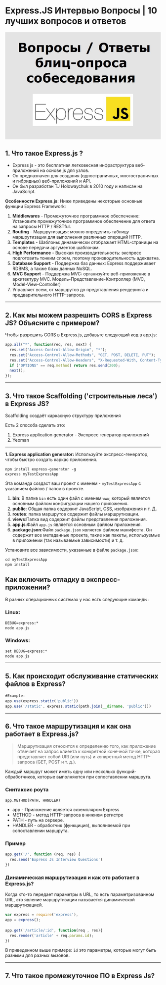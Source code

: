 # Express.JS Интервью Вопросы | 10 лучших вопросов и ответов

![logo-node.js-blitz](img/express-bliz-50.jpg)

## 1. Что такое Express.js ?

- Express js - это бесплатная легковесная инфраструктура веб-приложений на основе js для узлов.
- Он предназначен для создания (одностраничных, многостраничных и гибридных) веб-приложений и API.
- Он был разработан TJ Holowaychuk в 2010 году и написан на JavaScript.

**Особенности Express.js**:
Ниже приведены некоторые основные функции Express Framework:

1. **Middlewares** - Промежуточное программное обеспечение: Установите промежуточное программное обеспечение для ответа на запросы HTTP / RESTful.
2. **Routing** - Маршрутизация: можно определить таблицу маршрутизации для выполнения различных операций HTTP.
3. **Templates** - Шаблоны: динамически отображает HTML-страницы на основе передачи аргументов шаблонам.
4. **High Performance** - Высокая производительность: экспресс подготовить тонким слоем, поэтому производительность адекватна.
5. **Database Support** - Поддержка баз данных: Express поддерживает RDBMS, а также базы данных NoSQL.
6. **MVC Support** - Поддержка MVC: организуйте веб-приложение в архитектуру MVC. Модель-Представление-Контроллер (MVC, Model-View-Controller)
7. Управляет всем, от маршрутов до представления рендеринга и предварительного HTTP-запроса.

---

## 2. Как мы можем разрешить CORS в Express JS? Объясните с примером?

Чтобы разрешить CORS в Express.js, добавьте следующий код в app.js:

```javascript
app.all("*", function(req, res, next) {
  res.set("Access-Control-Allow-Origin", "*");
  res.set("Access-Control-Allow-Methods", "GET, POST, DELETE, PUT");
  res.set("Access-Control-Allow-Headers", "X-Requested-With, Content-Type");
  if ("OPTIONS" == req.method) return res.send(200);
  next();
});
```

---

## 3. Что такое Scaffolding ('строительные леса') в Express JS?

Scaffolding создаёт каркасную структуру приложения

Есть 2 способа сделать это:

1. Express application generator - Экспресс генератор приложений
2. Yeoman

---

**1. Express application generator:**
Используйте экспресс-генератор, чтобы быстро создать каркас приложения.

```
npm install express-generator -g
express myTestExpressApp
```

Эта команда создаст ваш проект с именем - `myTestExpressApp` с указанием файлов / папок в проекте.

1. **bin**: В папке `bin` есть один файл с именем `www`, который является основным файлом конфигурации нашего приложения.
2. **public**: Общая папка содержит JavaScript, CSS, изображения и т. Д.
3. **routes**: папка маршрутов содержит файлы маршрутизации.
4. **views**:Папка вид содержит файлы представления приложения.
5. **app.js**:Файл `app.js` является основным файлом приложения.
6. **package.json**:Файл `package.json` является файлом манифеста. Он содержит все метаданные проекта, такие как пакеты, используемые в приложении (так называемые зависимости) и т. д.

Установите все зависимости, указанные в файле `package.json`:

```
cd myTestExpressApp
npm install
```

## Как включить отладку в экспресс-приложении?
В разных операционных системах у нас есть следующие команды:

### Linux:
```
DEBUG=express:* 
node app.js
```

### Windows:
```
set DEBUG=express:* 
node app.js
```

---

## 5. Как происходит обслуживание статических файлов в Express?

```javascript
#Example:
app.use(express.static('public'))
app.use('/static', express.static(path.join(__dirname, 'public')))
```

---

## 6. Что такое маршрутизация и как она работает в Express.js?

>Маршрутизация относится к определению того, как приложение отвечает на запрос клиента к конкретной конечной точке, которая представляет собой URI (или путь) и конкретный метод HTTP-запроса (GET, POST и т. д.).

Каждый маршрут может иметь одну или несколько функций-обработчиков, которые выполняются при сопоставлении маршрута.

### Синтаксис роута
```
app.METHOD(PATH, HANDLER)
```
* app - Приложение является экземпляром Express
* METHOD - метод HTTP-запроса в нижнем регистре
* PATH - путь на сервере.
* HANDLER - обработчик (функциция), выполняемой при сопоставлении маршрута.

### Пример
```js
app.get('/', function (req, res) {
  res.send('Express Js Interview Questions')
})
```
### Динамическая маршрутизация и как это работает в Express.js?
Когда кто-то передает параметры в URL, то есть параметризованном URL, это явление маршрутизации называется динамической маршрутизацией.

```js
var express = require('express'),
app = express();

app.get('/article/:id', function(req , res){
  res.render('article' + req.params.id);
})
```
В приведенном выше примере: `id` это параметры, которые могут быть разными для разных вызовов.

---

## 7. Что такое промежуточное ПО в Express Js?
